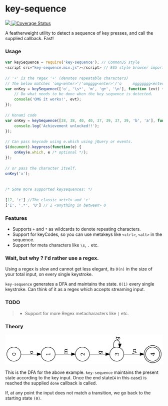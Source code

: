 # key-sequence
<a href="https://travis-ci.org/ashubham/key-sequence">
  <img src="https://api.travis-ci.org/ashubham/key-sequence.svg?branch=master" class="badge">
</a>
<a href='https://coveralls.io/github/ashubham/key-sequence?branch=master'>
    <img src='https://coveralls.io/repos/github/ashubham/key-sequence/badge.svg?branch=master' alt='Coverage Status' />
</a>

A featherweight utility to detect a sequence of key presses, and call the supplied callback. Fast!

### Usage

```javascript
var keySequence = require('key-sequence'); // CommonJS style
<script src="key-sequence.min.js"></script> // ES5 style browser imports.

// '+' is the regex '+' (denotes repeatable characters)
// The below matches 'omg<enter>'/'omgggg<enter>'/'o     mggggggg<enter>' ...
var onKey = keySequence(['o', '\s*', 'm', 'g+', '\n'], function (evt) {
    // Do what needs to be done when the key sequence is detected.
    console('OMG it works!', evt);
});

// Konami code
var onKey = keySequence([38, 38, 40, 40, 37, 39, 37, 39, 'b', 'a'], function() {
    console.log('Achievement unlocked!!');
});

// Can pass keycode using e.which using jQuery or events.
$(document).keypress(function(e) {
    onKey(e.which, e /* optional */);
});

// or pass the character itself.
onKey('x');


/* Some more supported keysequences: */

[17, 'c'] //The classic <ctrl> and 'c'
['I', '.*', 'U'] // I <anything in between> U
```

### Features

* Supports `+` and `*` as wildcards to denote repeating characters.
* Support for keyCodes, so you can use metakeys like `<ctrl>`, `<alt>` in the sequence.
* Support for meta characters like `\s`, `.` etc.

### Wait, but why ? I'd rather use a regex.

Using a regex is slow and cannot get less elegant, its `O(n)` in the size of your total input,
on every single keystroke.

`key-sequence` generates a DFA and maintains the state. `O(1)` every single keystroke.
Can think of it as a regex which accepts streaming input.

### TODO

> - Support for more Regex metacharacters like `|` etc.

### Theory

![Image](img/sample-dfa.png?raw=true)

This is the DFA for the above example. `key-sequence` maintains the present state according to the key input.
Once the end state(`4` in this case) is reached the supplied `done` callback is called.

If, at any point the input does not match a transition, we go back to the starting state `(0)`.
